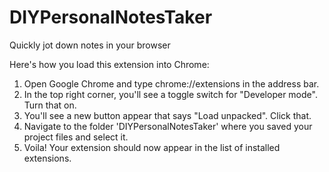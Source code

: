 # DIYPersonalNotesTaker
Quickly jot down notes in your browser

Here's how you load this extension into Chrome:
1. Open Google Chrome and type chrome://extensions in the address bar.
2. In the top right corner, you'll see a toggle switch for "Developer mode". Turn that on.
3. You'll see a new button appear that says "Load unpacked". Click that.
4. Navigate to the folder 'DIYPersonalNotesTaker' where you saved your project files and select it.
5. Voila! Your extension should now appear in the list of installed extensions.
